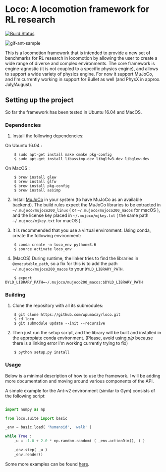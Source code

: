# Loco: A locomotion framework for RL research

[![Build Status](https://travis-ci.com/wpumacay/loco.svg?branch=master)](https://travis-ci.com/wpumacay/loco)

![gif-ant-sample](https://media.giphy.com/media/u48REyy0BzCUzbLyXC/giphy.gif)

This is a locomotion framework that is intended to provide a new set of benchmarks 
for RL research in locomotion by allowing the user to create a wide range of
diverse and complex environments. The core framework is engine-agnostic (it is not
coupled to a specific physics engine), and allows to support a wide variety of
physics engine. For now it support MuJoCo, and I'm currently working in support
for Bullet as well (and PhysX in approx. July/August).

## Setting up the project

So far the framework has been tested in Ubuntu 16.04 and MacOS.

### Dependencies

1. Install the following dependencies:

On Ubuntu 16.04 :

```shell
    $ sudo apt-get install make cmake pkg-config
    $ sudo apt-get install libassimp-dev libglfw3-dev libglew-dev
```

On MacOS :

```shell
    $ brew install glew
    $ brew install glfw
    $ brew install pkg-config
    $ brew install assimp
```

2. Install [MuJoCo](https://www.roboti.us/index.html) in your system (to have MuJoCo 
   as an available backend). The build rules expect the MuJoCo libraries to be
   extracted in `~/.mujoco/mujoco200_linux` ( or `~/.mujoco/mujoco200_macos` for macOS ), 
   and the license key placed in `~/.mujoco/mjkey.txt` ( the same path `~/.mujoco/mjkey.txt` for macOS ).

3. It is recommended that you use a virtual environment. Using conda, create
   the following environment:

```shell
    $ conda create -n loco_env python=3.6
    $ source activate loco_env
```

4. (MacOS) During runtime, the linker tries to find the libraries in `@executable_path`, so
   a fix for this is to add the path `~/.mujoco/mujoco200_macos` to your `DYLD_LIBRARY_PATH`.

```shell
    $ export DYLD_LIBRARY_PATH=~/.mujoco/mujoco200_macos:$DYLD_LIBRARY_PATH
```

### Building

1. Clone the repository with all its submodules:

```shell
    $ git clone https://github.com/wpumacay/loco.git
    $ cd loco
    $ git submodule update --init --recursive
```

2. Then just run the setup script, and the library will be built and installed
   in the appropiate conda environment. (Please, avoid using *pip* because there
   is a linking error I'm working currently trying to fix)

```shell
    $ python setup.py install
```

### Usage

Below is a minimal description of how to use the framework. I will be adding
more documentation and moving around various components of the API.

A simple example for the Ant-v2 environment (similar to Gym) consists of the
following script:

```python

import numpy as np

from loco.suite import basic

_env = basic.load( 'humanoid', 'walk' )

while True :
    _u = -1.0 + 2.0 * np.random.random( ( _env.actionDim(), ) )

    _env.step( _u )
    _env.render()

```

Some more examples can be found [here](https://github.com/wpumacay/tysocMjc/tree/5cfd6106cd550e221b516f9b57b5623d3571f6b9/examples/python).